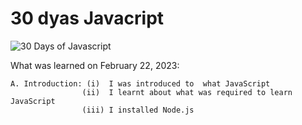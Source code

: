 # 30 dyas Javacript

![30 Days of Javascript](https://media.licdn.com/dms/image/C4D22AQGDWQALxNnJuw/feedshare-shrink_800/0/1677064902915?e=1680134400&v=beta&t=50y-IHG4J6z46CLf58BSRQifajCVMewMyVi059_b0JI)


What was learned on February 22, 2023:

    A. Introduction: (i)  I was introduced to  what JavaScript 
                    (ii)  I learnt about what was required to learn JavaScript
                    (iii) I installed Node.js